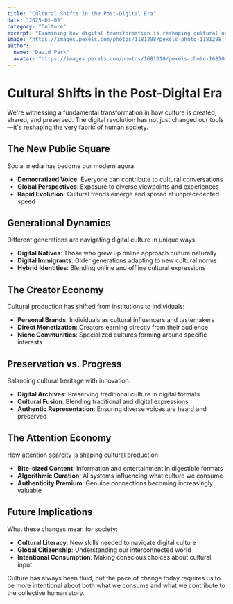 ```yaml
---
title: "Cultural Shifts in the Post-Digital Era"
date: "2025-01-05"
category: "Culture"
excerpt: "Examining how digital transformation is reshaping cultural norms, social interactions, and collective values across generations."
image: "https://images.pexels.com/photos/1181298/pexels-photo-1181298.jpeg?auto=compress&cs=tinysrgb&w=1260&h=750&dpr=1"
author:
  name: "David Park"
  avatar: "https://images.pexels.com/photos/1681010/pexels-photo-1681010.jpeg?auto=compress&cs=tinysrgb&w=150&h=150&dpr=1"
---
```


# Cultural Shifts in the Post-Digital Era

We're witnessing a fundamental transformation in how culture is created, shared, and preserved. The digital revolution has not just changed our tools—it's reshaping the very fabric of human society.

## The New Public Square

Social media has become our modern agora:

- **Democratized Voice**: Everyone can contribute to cultural conversations
- **Global Perspectives**: Exposure to diverse viewpoints and experiences
- **Rapid Evolution**: Cultural trends emerge and spread at unprecedented speed

## Generational Dynamics

Different generations are navigating digital culture in unique ways:

- **Digital Natives**: Those who grew up online approach culture naturally
- **Digital Immigrants**: Older generations adapting to new cultural norms
- **Hybrid Identities**: Blending online and offline cultural expressions

## The Creator Economy

Cultural production has shifted from institutions to individuals:

- **Personal Brands**: Individuals as cultural influencers and tastemakers
- **Direct Monetization**: Creators earning directly from their audience
- **Niche Communities**: Specialized cultures forming around specific interests

## Preservation vs. Progress

Balancing cultural heritage with innovation:

- **Digital Archives**: Preserving traditional culture in digital formats
- **Cultural Fusion**: Blending traditional and digital expressions
- **Authentic Representation**: Ensuring diverse voices are heard and preserved

## The Attention Economy

How attention scarcity is shaping cultural production:

- **Bite-sized Content**: Information and entertainment in digestible formats
- **Algorithmic Curation**: AI systems influencing what culture we consume
- **Authenticity Premium**: Genuine connections becoming increasingly valuable

## Future Implications

What these changes mean for society:

- **Cultural Literacy**: New skills needed to navigate digital culture
- **Global Citizenship**: Understanding our interconnected world
- **Intentional Consumption**: Making conscious choices about cultural input

Culture has always been fluid, but the pace of change today requires us to be more intentional about both what we consume and what we contribute to the collective human story.